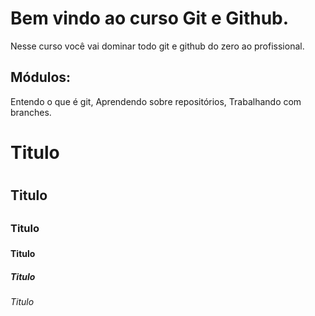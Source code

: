 # Bem vindo ao curso Git e Github.
Nesse curso você vai dominar todo git e github do zero ao profissional.


## Módulos:
Entendo o que é git, Aprendendo sobre repositórios, 
Trabalhando com branches.


# Titulo <h1>

## Titulo <h2>

### Titulo <h3>

#### Titulo <h4>

##### Titulo <h5>

###### Titulo <h6>

